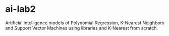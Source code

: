 # ai-lab2
Artificial intelligence models of Polynomial Regression, K-Nearest Neighbors and Support Vector Machines using libraries and K-Nearest from scratch.
